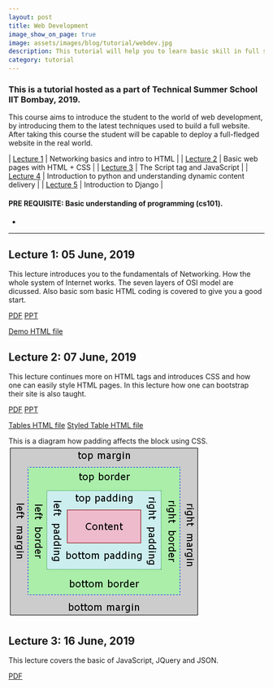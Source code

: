 ```yaml
---
layout: post
title: Web Development
image_show_on_page: true
image: assets/images/blog/tutorial/webdev.jpg
description: This tutorial will help you to learn basic skill in full stack website development.
category: tutorial
---
```

### This is a tutorial hosted as a part of Technical Summer School IIT Bombay, 2019.

This course aims to introduce the student to the world of web development, by introducing them to the latest techniques used to build a full website. After taking this course the student will be capable to deploy a full-fledged website in the real world.


| [Lecture 1](#lecture1) | Networking basics and intro to HTML                               |
| [Lecture 2](#lecture2) | Basic web pages with HTML + CSS                                   |
| [Lecture 3](#lecture3) | The Script tag and JavaScript                                     |
| [Lecture 4](#lecture4) | Introduction to python and understanding dynamic content delivery |
| [Lecture 5](#lecture5) | Introduction to Django                                            |

#### PRE REQUISITE: Basic understanding of programming (cs101).

<!-- Divider -->
<ul class="alt">
<li></li>
</ul>
<hr class="major" />


## Lecture 1: 05 June, 2019<a name="lecture1"></a>
  This lecture introduces you to the fundamentals of Networking. How the whole system of Internet works. The seven layers of OSI model are dicussed. Also basic som basic HTML coding is covered to give you a good start.

<a target="blank" href="{{ site.url }}/assets/files/blog/tutorials/webdev/Part1.pdf" class="button special">PDF</a>
<a target="blank" href="{{ site.url }}/assets/files/blog/tutorials/webdev/Part1.pptx" class="button ">PPT</a>
<p><a target="blank" href="{{ site.url }}/assets/files/blog/tutorials/webdev/demo.html" class="button ">Demo HTML file</a></p>

## Lecture 2: 07 June, 2019<a name="lecture2"></a>
  This lecture continues more on HTML tags and introduces CSS and how one can easily style HTML pages. In this lecture how one can bootstrap their site is also taught.

<a target="blank" href="{{ site.url }}/assets/files/blog/tutorials/webdev/Part2.pdf" class="button special">PDF</a>
<a target="blank" href="{{ site.url }}/assets/files/blog/tutorials/webdev/Part2.pptx" class="button ">PPT</a>
<p>
  <a target="blank" href="{{ site.url }}/assets/files/blog/tutorials/webdev/tables.html" class="button ">Tables HTML file</a>
  <a target="blank" href="{{ site.url }}/assets/files/blog/tutorials/webdev/styled_tables.html" class="button ">Styled Table HTML file</a>
</p>
This is a diagram how padding affects the block using CSS.<br>
<img src="/assets/images/blog/tutorial/webdev/css_padding.png">

## Lecture 3: 16 June, 2019<a name="lecture3"></a>
  This lecture covers the basic of JavaScript, JQuery and JSON.

<a target="blank" href="{{ site.url }}/assets/files/blog/tutorials/webdev/Part3.pdf" class="button special">PDF</a>

